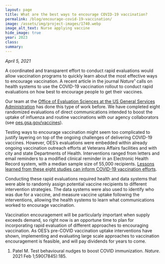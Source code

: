 ```yaml
---	
layout: page	
title: What are the best ways to encourage COVID-19 vaccination?
permalink: /blog/encourage-covid-19-vaccination/	
image: /assets/img/project-images/1740.webp
image_alt_text: Nurse applying vaccine
hide_image: true
year: 2023
class:	
summary: 	
---	
```

*April 5, 2021*

A coordinated and transparent effort to conduct rapid evaluations would allow vaccination programs to quickly learn about the most effective ways to encourage vaccination. A recent article in the journal *Nature*¹ calls on health systems to use the COVID-19 vaccination rollout to conduct rapid evaluations on how best to encourage people to get their vaccines. 

Our team at the <a href="https://oes.gsa.gov/about/" target="_blank">Office of Evaluation Sciences at the US General Services Administration</a> has done this type of work before. We have completed eight randomized evaluations of direct communications intended to boost the uptake of influenza and routine vaccinations with our agency collaborators (see <a href="https://oes.gsa.gov/vaccines/" target="_blank">oes.gsa.gov/vaccines</a>).

Testing ways to encourage vaccination might seem too complicated to justify layering on top of the ongoing challenges of delivering COVID-19 vaccines. However, OES’s evaluations were embedded within already ongoing vaccination outreach efforts at Veterans Affairs facilities and with city and state Departments of Health. Interventions ranged from letters and email reminders to a modified clinical reminder in an Electronic Health Record system, with a median sample size of 55,000 recipients. <a href="/assets/publications/OES-vaccine-paper-2-page-summary.pdf" target="_blank">Lessons learned from these eight studies can inform COVID-19 vaccination efforts</a>.

Conducting these rapid evaluations required health and data systems that were able to randomly assign potential vaccine recipients to different intervention strategies. The data systems were also used to identify who was due for a vaccine, and measure vaccine uptake following the interventions, allowing the health systems to learn what communications worked to encourage vaccination. 

Vaccination encouragement will be particularly important when supply exceeds demand, so right now is an opportune time to plan for incorporating rapid evaluation of different approaches to encouraging vaccination. As OES’s pre-COVID vaccination uptake interventions have shown, implementing and evaluating large scale approaches to vaccination encouragement is feasible, and will pay dividends for years to come. 

1. Patel M. Test behavioural nudges to boost COVID immunization. *Nature*. 2021 Feb 1;590(7845):185.
